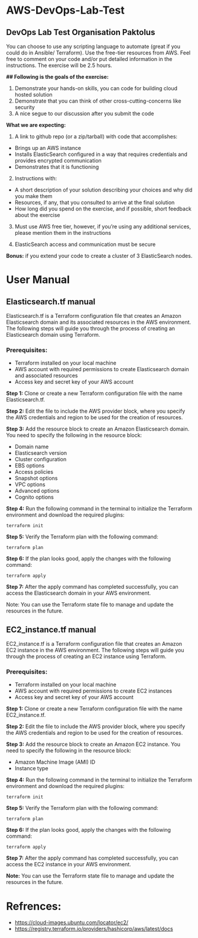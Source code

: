 # AWS-DevOps-Lab-Test

DevOps Lab Test
Organisation Paktolus
-----------------
You can choose to use any scripting language to automate (great if you could do in Ansible/
Terraform). Use the free-tier resources from AWS. Feel free to comment on your code and/or
put detailed information in the instructions. The exercise will be 2.5 hours.

**## Following is the goals of the exercise:**
1. Demonstrate your hands-on skills, you can code for building cloud hosted solution
2. Demonstrate that you can think of other cross-cutting-concerns like security
3. A nice segue to our discussion after you submit the code

**What we are expecting:**
1. A link to github repo (or a zip/tarball) with code that accomplishes:
- Brings up an AWS instance
- Installs ElasticSearch configured in a way that requires credentials and provides encrypted communication
- Demonstrates that it is functioning

2. Instructions with:
- A short description of your solution describing your choices and why did you make them
- Resources, if any, that you consulted to arrive at the final solution
- How long did you spend on the exercise, and if possible, short feedback about the exercise

3. Must use AWS free tier, however, if you’re using any additional services, please mention them in the instructions

4. ElasticSearch access and communication must be secure

**Bonus:** if you extend your code to create a cluster of 3 ElasticSearch nodes.


# User Manual

## Elasticsearch.tf manual

Elasticsearch.tf is a Terraform configuration file that creates an Amazon Elasticsearch domain and its associated resources in the AWS environment. 
The following steps will guide you through the process of creating an Elasticsearch domain using Terraform.

### Prerequisites:
- Terraform installed on your local machine
- AWS account with required permissions to create Elasticsearch domain and associated resources
- Access key and secret key of your AWS account

**Step 1:** Clone or create a new Terraform configuration file with the name Elasticsearch.tf.

**Step 2:** Edit the file to include the AWS provider block, where you specify the AWS credentials and region to be used for the creation of resources.

**Step 3:** Add the resource block to create an Amazon Elasticsearch domain. You need to specify the following in the resource block:
- Domain name
- Elasticsearch version
- Cluster configuration
- EBS options
- Access policies
- Snapshot options
- VPC options
- Advanced options
- Cognito options

**Step 4:** Run the following command in the terminal to initialize the Terraform environment and download the required plugins:
```
terraform init
```

**Step 5:** Verify the Terraform plan with the following command:
```
terraform plan
```

**Step 6:** If the plan looks good, apply the changes with the following command:
```
terraform apply
```

**Step 7:** After the apply command has completed successfully, you can access the Elasticsearch domain in your AWS environment.

Note: You can use the Terraform state file to manage and update the resources in the future.

## EC2_instance.tf manual

EC2_instance.tf is a Terraform configuration file that creates an Amazon EC2 instance in the AWS environment. The following steps will guide you through the process of creating an EC2 instance using Terraform.

### Prerequisites:

- Terraform installed on your local machine
- AWS account with required permissions to create EC2 instances
- Access key and secret key of your AWS account

**Step 1:** Clone or create a new Terraform configuration file with the name EC2_instance.tf.

**Step 2:** Edit the file to include the AWS provider block, where you specify the AWS credentials and region to be used for the creation of resources.

**Step 3:** Add the resource block to create an Amazon EC2 instance. You need to specify the following in the resource block:
- Amazon Machine Image (AMI) ID
- Instance type

**Step 4:** Run the following command in the terminal to initialize the Terraform environment and download the required plugins:
```
terraform init
```

**Step 5:** Verify the Terraform plan with the following command:
```
terraform plan
```

**Step 6:** If the plan looks good, apply the changes with the following command:
```
terraform apply
```

**Step 7:** After the apply command has completed successfully, you can access the EC2 instance in your AWS environment.

**Note:** You can use the Terraform state file to manage and update the resources in the future.


# Refrences:
- https://cloud-images.ubuntu.com/locator/ec2/
- https://registry.terraform.io/providers/hashicorp/aws/latest/docs

